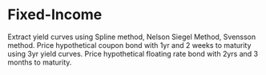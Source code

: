 # Fixed-Income
Extract yield curves using Spline method, Nelson Siegel Method, Svensson method. Price hypothetical coupon bond with 1yr and 2 weeks to maturity using 3yr yield curves. Price hypothetical floating rate bond with 2yrs and 3 months to maturity.  
